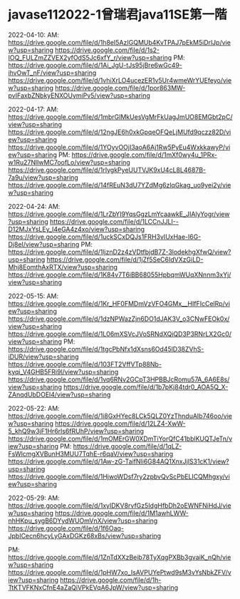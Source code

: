 # javase112022-1曾瑞君java11SE第一階
2022-04-10:
AM:
https://drive.google.com/file/d/1h8eI5AzIGQMUb4KvTPAJ7pEkM5iDrlJp/view?usp=sharing
https://drive.google.com/file/d/1s2-IOQ_FULZmZZVEX2yfOdS5Jc6xfY_r/view?usp=sharing
PM:
https://drive.google.com/file/d/1Ai_JgU-tJs95jBre6wGc49-ihvOwT_nF/view?usp=sharing
https://drive.google.com/file/d/1vhiXrLO4ucezER1v5Ur4wmeWrYUEfeyo/view?usp=sharing
https://drive.google.com/file/d/1por863MW-pvIFaxbZNbkyENXOUymiPv5/view?usp=sharing

2022-04-17:
AM:
https://drive.google.com/file/d/1mbrGIMkUesVgMrFkUagJmUO8EMGbt2pC/view?usp=sharing
https://drive.google.com/file/d/12ngJE6h0xkGpqeOFQeLjMUfd9qczz82D/view?usp=sharing
https://drive.google.com/file/d/1YOyvOOjI3aoA6Aj1Rw5PyEu4WxkkawyP/view?usp=sharing
PM:
https://drive.google.com/file/d/1mXf0wy4u_1PRx-w1Ru27NlIwMC7oofLo/view?usp=sharing
https://drive.google.com/file/d/1rIygkPyeUUTVJK9xU4cL8L4687B-7a9u/view?usp=sharing
https://drive.google.com/file/d/14fREuN3dU7YZdMg6zlqGkag_uo9yei2y/view?usp=sharing


2022-04-24:
AM:
https://drive.google.com/file/d/1LrZbYI9YqsGgzLmYcaawkE_JIAlyYogr/view?usp=sharing
https://drive.google.com/file/d/1LCCnJJLI--D12MJxYsLEy_I4eGA4z4xo/view?usp=sharing
https://drive.google.com/file/d/1uckSCxDQJs1FRH3vIUxHae-l6G-Dj8eI/view?usp=sharing
PM:
https://drive.google.com/file/d/1ljznD2z4zVDtfbjdB7Z-3lodekhgXfwQ/view?usp=sharing
https://drive.google.com/file/d/1jZf5SeC6IdVXzGiLD-Mhj8EomthAxRTX/view?usp=sharing
https://drive.google.com/file/d/1K84v7T6iBB68055HpbqmWUqXNnnm3xYj/view?usp=sharing


2022-05-15:
AM:
https://drive.google.com/file/d/1Kr_HF0FMDmVzVFO4GMx__HIfFIcCelRp/view?usp=sharing
https://drive.google.com/file/d/1dzNPWazZjn6DO1dJAK3V_o3CNwFEOk0x/view?usp=sharing
https://drive.google.com/file/d/1L06mXSVcJVoSRNdXQiQD3P3RNrLX2Gc0/view?usp=sharing
PM:
https://drive.google.com/file/d/1tgcPbNfx1dXsns6Od45lD38ZVhS-iDUR/view?usp=sharing
https://drive.google.com/file/d/103FT2VffVTp88Nb-kyqi_V4GHB5FRi9l/view?usp=sharing
https://drive.google.com/file/d/1vq6RNv2GCpT3HPBBJcRomu57A_6A6E8s/view?usp=sharing
https://drive.google.com/file/d/1b7pKj84tdr0_AOA5Q_X-ZAnqdUbDOEl4/view?usp=sharing


2022-05-22:
AM:
https://drive.google.com/file/d/1i8GxHYec8LCk5QLZ0YzThnduAIb746oo/view?usp=sharing
https://drive.google.com/file/d/12LZ4-XwW-5_khQ9w3jF1Hr6rls6fRUhP/view?usp=sharing
https://drive.google.com/file/d/1mOMErGW0XDmTiYorQfC41bblKUQTJeTn/view?usp=sharing
PM:
https://drive.google.com/file/d/1qLZ-FsWlcmgXVBunH3MUU7TqhE-r6qaV/view?usp=sharing
https://drive.google.com/file/d/1Aw-zG-TaifNli6G84AQ1XnxJjlS31cK1/view?usp=sharing
https://drive.google.com/file/d/1HjwoWDsf7ry2zpbvQvScPbELICQMhgxy/view?usp=sharing


2022-05-29:
AM:
https://drive.google.com/file/d/1xyIDKV8rvfGz5IdgHfbDh2oEWNFNiHdJ/view?usp=sharing
https://drive.google.com/file/d/1M1awhLWW-nhHKpu_sygB6DYydWUOmVnX/view?usp=sharing
https://drive.google.com/file/d/1f6Oaq-JpbICecn6hcyLyGAxDGKz68xBs/view?usp=sharing

PM:
https://drive.google.com/file/d/1ZnTdXXzBeib78TyXqgPXBb3gvaiK_nQh/view?usp=sharing
https://drive.google.com/file/d/1pHW7xo_IsAVPUYePtwd9sM3vYsNbkZFV/view?usp=sharing
https://drive.google.com/file/d/1h-TtKTVFKNxCfnE4aZaQiVPkEVqA6JpW/view?usp=sharing

